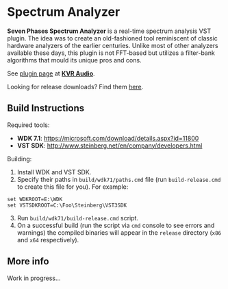 # Spectrum Analyzer

**Seven Phases Spectrum Analyzer** is a real-time spectrum analysis VST plugin. The idea was to create an old-fashioned tool reminiscent of classic hardware analyzers of the earlier centuries. Unlike most of other analyzers available these days, this plugin is not FFT-based but utilizes a filter-bank algorithms that mould its unique pros and cons.

See [plugin page](http://kvraudio.com/product/spectrum-analyzer-by-seven-phases#kvrphd) at [**KVR Audio**](http://www.kvraudio.com/).

Looking for release downloads? Find them [here](https://github.com/seven-phases/spectrum-analyzer/releases).

## Build Instructions

Required tools:

* **WDK 7.1**: https://microsoft.com/download/details.aspx?id=11800
* **VST SDK**: http://www.steinberg.net/en/company/developers.html

Building:

1. Install WDK and VST SDK.
2. Specify their paths in `build/wdk71/paths.cmd` file (run `build-release.cmd` to create this file for you). For example:
```
set WDKROOT=E:\WDK
set VSTSDKROOT=C:\Foo\Steinberg\VST3SDK
```
3. Run `build/wdk71/build-release.cmd` script.
4. On a successful build (run the script via `cmd` console to see errors and warnings) the compiled binaries will appear in the `release` directory (`x86` and `x64` respectively).

## More info
Work in progress...
